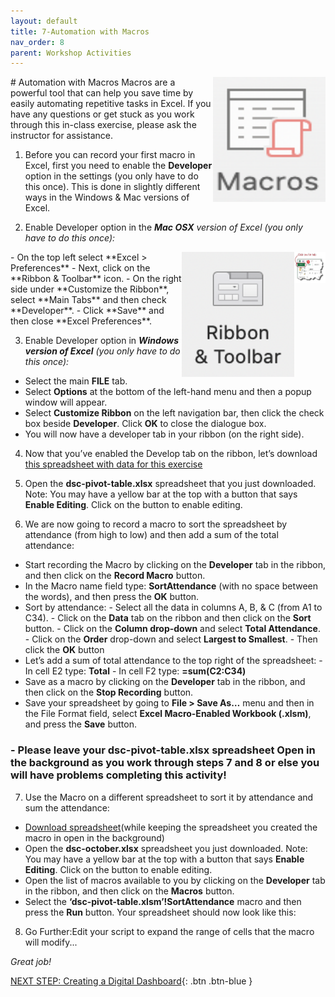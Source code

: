 ```yaml
---
layout: default
title: 7-Automation with Macros
nav_order: 8
parent: Workshop Activities
---
```

 <img src="images/excel-automation-01.png" style="float:right;width:180px;height:200px;"> 
# Automation with Macros
Macros are a powerful tool that can help you save time by easily automating repetitive tasks in Excel. If you have any questions or get stuck as you work through this in-class exercise, please ask the instructor for assistance. 

1. Before you can record your first macro in Excel, first you need to enable the **Developer** option in the settings (you only have to do this once). This is done in slightly different ways in the Windows & Mac versions of Excel.

2. Enable Developer option in the _**Mac OSX** version of Excel  (you only have to do this once):_
 <img src="images/excel-automation-02.png" style="float:right;width:50px;height:50px;"> 
  <img src="images/excel-automation-03.png" style="float:right;width:180px;height:200px;"> 
  - On the top left select **Excel > Preferences** 
  - Next, click on the **Ribbon & Toolbar** icon.
  - On the right side under **Customize the Ribbon**, select **Main Tabs** and then check **Developer**.
  - Click **Save** and then close **Excel Preferences**.

3. Enable Developer option in _**Windows version of Excel**  (you only have to do this once):_
  - Select the main **FILE** tab.
  - Select **Options** at the bottom of the left-hand menu and then a popup window will appear.
  - Select **Customize Ribbon** on the left navigation bar, then click the check box beside **Developer**. Click **OK** to close the dialogue box.
  - You will now have a developer tab in your ribbon (on the right side).

4. Now that you’ve enabled the Develop tab on the ribbon, let’s download [this spreadsheet with data for this exercise](https://bit.ly/dsc-pivot-table)

5. Open the **dsc-pivot-table.xlsx** spreadsheet that you just downloaded. Note: You may have a yellow bar at the top with a button that says **Enable Editing**. Click on the button to enable editing.

6. We are now going to record a macro to sort the spreadsheet by attendance (from high to low) and then add a sum of the total attendance:
  - Start recording the Macro by clicking on the **Developer** tab in the ribbon, and then click on the **Record Macro** button.
  - In the Macro name field type: **SortAttendance** (with no space between the words), and then press the **OK** button.
  - Sort by attendance: 
              - Select all the data in columns A, B, & C (from A1 to C34).
              - Click on the **Data** tab on the ribbon and then click on the **Sort** button.
              - Click on the **Column drop-down** and select **Total Attendance**.
              - Click on the **Order** drop-down and select **Largest to Smallest**. 
              - Then click the **OK** button
  - Let’s add a sum of total attendance to the top right of the spreadsheet:
              - In cell E2 type: **Total**
              - In cell F2 type: **=sum(C2:C34)**
  - Save as a macro by clicking on the **Developer** tab in the ribbon, and then click on the **Stop Recording** button.
  - Save your spreadsheet by going to **File > Save As…** menu and then in the File Format field, select **Excel Macro-Enabled Workbook (.xlsm)**, and press the **Save** button.
  ### - Please leave your dsc-pivot-table.xlsx spreadsheet Open in the background as you work through steps 7 and 8 or else you will have problems completing this activity!

7. Use the Macro on a different spreadsheet to sort it by attendance and sum the attendance:
  - [Download spreadsheet](https://bit.ly/dsc-excel-macro)(while keeping the spreadsheet you created the macro in open in the background)
  - Open the **dsc-october.xlsx** spreadsheet you just downloaded. Note: You may have a yellow bar at the top with a button that says **Enable Editing**. Click on the button to enable editing.
  - Open the list of macros available to you by clicking on the **Developer** tab in the ribbon, and then click on the **Macros** button.
  - Select the **‘dsc-pivot-table.xlsm’!SortAttendance** macro and then press the **Run** button. Your spreadsheet should now look like this:

8. Go Further:Edit your script to expand the range of cells that the macro will modify...

_Great job!_

[NEXT STEP: Creating a Digital Dashboard](digital-dashboard.html){: .btn .btn-blue }
